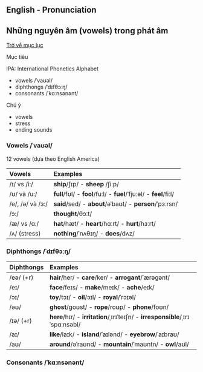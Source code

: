 
## English - Pronunciation
## Những nguyên âm (vowels) trong phát âm
[Trở về mục lục](https://zentran.github.io/ielts)   

Mục tiêu

IPA: International Phonetics Alphabet
- vowels /ˈvaʊəl/
- diphthongs /ˈdɪfθɔːŋ/
- consonants /ˈkɑːnsənənt/

Chú ý
- vowels
- stress
- ending sounds

### Vowels /ˈvaʊəl/

12 vowels (dựa theo English America)

| **Vowels**        | **Examples**                                                       |
| :---------------- | :----------------------------------------------------------------- |
| /ɪ/ vs /i:/       | **ship**/ʃɪp/ - **sheep** /ʃiːp/                                  |
| /ʊ/ và /u:/       | **full**/fʊl/ - **fool**/fuːl/ - **fuel**/ˈfjuːəl/ - **feel**/fiːl/|
| /e/, /ə/ và /ɜ:/  | **said**/sed/ - **about**/əˈbaʊt/ - **person**/ˈpɜːrsn/            |
| /ɔ:/              | **thought**/θɔːt/                                                  |
| /æ/ vs /ɑ:/       | **hat**/hæt/ - **heart**/hɑːrt/  - **hurt**/hɜːrt/                 |
| /ʌ/ (stress)      | **nothing**/ˈnʌθɪŋ/ - **does**/dʌz/                                |

### Diphthongs /ˈdɪfθɔːŋ/

| **Diphthongs**| **Examples**                                                                   |
| :-------------| :------------------------------------------------------------------------------|
| /eə/ (+r)     | **hair**/her/ - **care**/ker/ - **arrogant**/ˈærəɡənt/                         |
| /eɪ/          | **face**/feɪs/ - **make**/meɪk/ - **ache**/eɪk/                                |
| /ɔɪ/          | **toy**/tɔɪ/ - **oil**/ɔɪl/ - **royal**/ˈrɔɪəl/                                |
| /əʊ/          | **ghost**/ɡoʊst/ - **rope**/roʊp/ - **phone**/foʊn/                            |
| /ɪə/ (+r)     | **here**/hɪr/ - **irritation**/ˌɪrɪˈteɪʃn/ - **irresponsible**/ˌɪrɪˈspɑːnsəbl/ |
| /aɪ/          | **like**/laɪk/ - **island**/ˈaɪlənd/ - **eyebrow**/ˈaɪbraʊ/                    |
| /aʊ/          | **around**/əˈraʊnd/ - **mountain**/ˈmaʊntn/ - **owl**/aʊl/                     |

### Consonants /ˈkɑːnsənənt/
